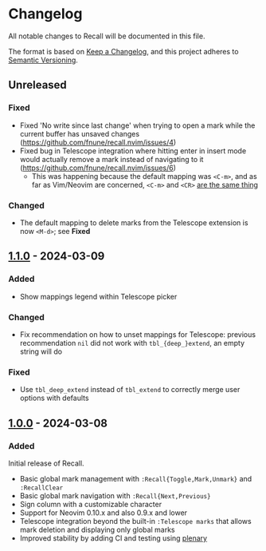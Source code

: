 # Changelog

All notable changes to Recall will be documented in this file.

The format is based on [Keep a Changelog](https://keepachangelog.com/en/1.1.0/),
and this project adheres to [Semantic Versioning](https://semver.org/spec/v2.0.0.html).

## Unreleased

### Fixed

- Fixed 'No write since last change' when trying to open a mark while the current buffer has unsaved changes
  (https://github.com/fnune/recall.nvim/issues/4)
- Fixed bug in Telescope integration where hitting enter in insert mode would actually remove a mark instead of
  navigating to it (https://github.com/fnune/recall.nvim/issues/6)
  - This was happening because the default mapping was `<C-m>`, and as far as Vim/Neovim are concerned, `<C-m>` and
    `<CR>` [are the same thing](https://groups.google.com/g/vim_dev/c/2bp9UdfZ63M/m/sajb9KM0pNYJ?pli=1)

### Changed

- The default mapping to delete marks from the Telescope extension is now `<M-d>`; see **Fixed**

## [1.1.0](https://github.com/fnune/recall.nvim/releases/tag/1.1.0) - 2024-03-09

### Added

- Show mappings legend within Telescope picker

### Changed

- Fix recommendation on how to unset mappings for Telescope: previous
  recommendation `nil` did not work with `tbl_{deep_}extend`, an empty string
  will do

### Fixed

- Use `tbl_deep_extend` instead of `tbl_extend` to correctly merge user options
  with defaults

## [1.0.0](https://github.com/fnune/recall.nvim/releases/tag/1.0.0) - 2024-03-08

### Added

Initial release of Recall.

- Basic global mark management with `:Recall{Toggle,Mark,Unmark}` and
  `:RecallClear`
- Basic global mark navigation with `:Recall{Next,Previous}`
- Sign column with a customizable character
- Support for Neovim 0.10.x and also 0.9.x and lower
- Telescope integration beyond the built-in `:Telescope marks` that allows mark
  deletion and displaying only global marks
- Improved stability by adding CI and testing using [plenary][plenary-tests]

[plenary-tests]: https://github.com/nvim-lua/plenary.nvim/blob/master/TESTS_README.md
